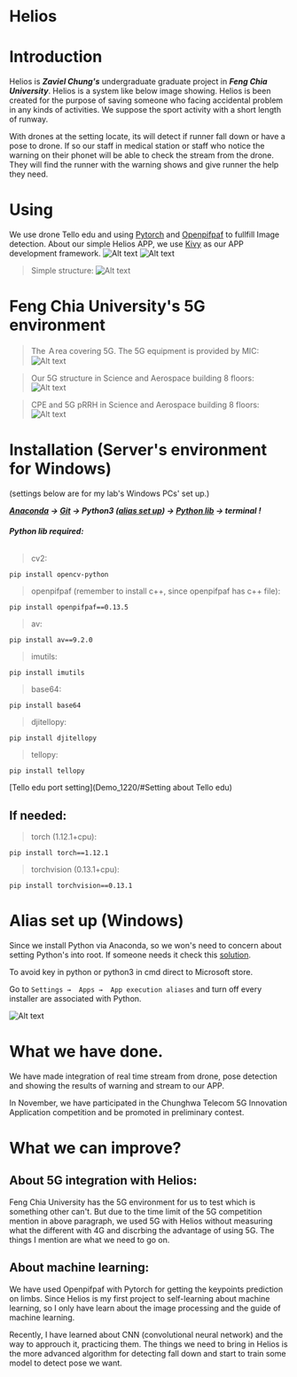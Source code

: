 # Helios 
# Introduction
Helios is ***Zaviel Chung's*** undergraduate graduate project in ***Feng Chia University***.
Helios is a system like below image showing. Helios is been created for the purpose of saving someone who facing accidental problem in any kinds of activities. We suppose the sport activity with a short length of runway. 

With drones at the setting locate, its will detect if runner fall down or have a pose to drone. If so our staff in medical station or staff who notice the warning on their phonet will be able to check the stream from the drone. They will find the runner with the warning shows and give runner the help they need. 
# Using
We use drone Tello edu and using [Pytorch](https://pytorch.org/) and [Openpifpaf](https://openpifpaf.github.io/intro.html) to fullfill Image detection. About our simple Helios APP, we use [Kivy](https://kivy.org/) as our APP development framework. 
![Alt text](screenshot/Helios_Structure.png)
![Alt text](screenshot/Helios_structureGIF.gif)
>Simple structure:
![Alt text](screenshot/simple_structure.png)
# Feng Chia University's 5G environment

>The Ａrea covering 5G. The 5G equipment is provided by MIC:
![Alt text](screenshot/FCU_ZoneOf5G.png)

>Our 5G structure in Science and Aerospace building 8 floors:
![Alt text](screenshot/FCU_5G_Structure.png)

>CPE and 5G pRRH in Science and Aerospace building 8 floors:
![Alt text](screenshot/SAB_8floors'_set.png)
# Installation (Server's environment for Windows)
(settings below are for my lab's Windows PCs' set up.)

***[Anaconda](https://docs.anaconda.com/anaconda/install/index.html) -> [Git](https://gitforwindows.org/
) -> Python3 ([alias set up](#alias-set-up-windows)) -> [Python lib](#python-lib-required) -> terminal !***

###### ***Python lib required:***
>cv2: 

    pip install opencv-python
     
>openpifpaf (remember to install c++, since openpifpaf has c++ file): 

    pip install openpifpaf==0.13.5
     
>av: 

    pip install av==9.2.0
     
>imutils: 

    pip install imutils

>base64: 

    pip install base64
    
>djitellopy: 

    pip install djitellopy
     
>tellopy: 

    pip install tellopy   
    
[Tello edu port setting](Demo_1220/#Setting about Tello edu)

## If needed:
>torch (1.12.1+cpu):

    pip install torch==1.12.1 
    
>torchvision (0.13.1+cpu):

    pip install torchvision==0.13.1
     
# Alias set up (Windows)
Since we install Python via Anaconda, so we won's need to concern about setting Python's into root. If someone needs it check this [solution](https://stackoverflow.com/a/58773979).

To avoid key in python or python3 in cmd direct to Microsoft store.

Go to ```Settings →  Apps →  App execution aliases``` and turn off every installer are associated with Python.

![Alt text](screenshot/windowsapp_alias.png)

# What we have done.
We have made integration of real time stream from drone, pose detection and showing the results of warning and stream to our APP.  

In November, we have participated in the Chunghwa Telecom 5G Innovation Application competition and be promoted in preliminary contest. 
# What we can improve?
## About 5G integration with Helios:

  Feng Chia University has the 5G environment for us to test which is something other can't. But due to the time limit of the 5G competition mention in above paragraph, we used 5G with Helios without measuring what the different with 4G and discrbing the advantage of using 5G. The things I mention are what we need to go on.
## About machine learning:

  We have used Openpifpaf with Pytorch for getting the keypoints prediction on limbs. Since Helios is my first project to self-learning about machine learning, so I only have learn about the image processing and the guide of machine learning. 
  
  Recently, I have learned about CNN (convolutional neural network) and the way to approuch it, practicing them. The things we need to bring in Helios is the more advanced algorithm for detecting fall down and start to train some model to detect pose we want.

